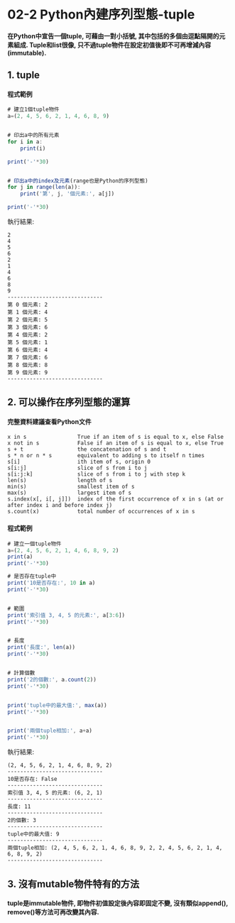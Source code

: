 # 02-2 Python內建序列型態-tuple

#### 在Python中宣告一個tuple, 可藉由一對小括號, 其中包括的多個由逗點隔開的元素組成. Tuple和list很像, 只不過tuple物件在設定初值後即不可再增減內容(immutable). 


## 1. tuple

#### 程式範例
```javascript
# 建立1個tuple物件
a=(2, 4, 5, 6, 2, 1, 4, 6, 8, 9)


# 印出a中的所有元素
for i in a:
    print(i)
    
print('-'*30)    


# 印出a中的index及元素(range也是Python的序列型態)
for j in range(len(a)):
    print('第', j, '個元素:', a[j])
    
print('-'*30) 
```

執行結果:
```
2
4
5
6
2
1
4
6
8
9
------------------------------
第 0 個元素: 2
第 1 個元素: 4
第 2 個元素: 5
第 3 個元素: 6
第 4 個元素: 2
第 5 個元素: 1
第 6 個元素: 4
第 7 個元素: 6
第 8 個元素: 8
第 9 個元素: 9
------------------------------
```


## 2. 可以操作在序列型態的運算

#### 完整資料建議查看Python文件
```
x in s                True if an item of s is equal to x, else False
x not in s            False if an item of s is equal to x, else True
s + t                 the concatenation of s and t
s * n or n * s        equivalent to adding s to itself n times
s[i]                  ith item of s, origin 0
s[i:j]                slice of s from i to j
s[i:j:k]              slice of s from i to j with step k
len(s)                length of s 
min(s)                smallest item of s 
max(s)                largest item of s 
s.index(x[, i[, j]])  index of the first occurrence of x in s (at or after index i and before index j)
s.count(x)            total number of occurrences of x in s
```

#### 程式範例
```javascript
# 建立一個tuple物件
a=(2, 4, 5, 6, 2, 1, 4, 6, 8, 9, 2)
print(a)
print('-'*30)

# 是否存在tuple中
print('10是否存在:', 10 in a)
print('-'*30)    


# 範圍
print('索引值 3, 4, 5 的元素:', a[3:6])
print('-'*30)  


# 長度
print('長度:', len(a))
print('-'*30) 


# 計算個數
print('2的個數:', a.count(2))
print('-'*30) 


print('tuple中的最大值:', max(a))
print('-'*30) 


print('兩個tuple相加:', a+a)
print('-'*30) 
```

執行結果:
```
(2, 4, 5, 6, 2, 1, 4, 6, 8, 9, 2)
------------------------------
10是否存在: False
------------------------------
索引值 3, 4, 5 的元素: (6, 2, 1)
------------------------------
長度: 11
------------------------------
2的個數: 3
------------------------------
tuple中的最大值: 9
------------------------------
兩個tuple相加: (2, 4, 5, 6, 2, 1, 4, 6, 8, 9, 2, 2, 4, 5, 6, 2, 1, 4, 6, 8, 9, 2)
------------------------------
```


## 3. 沒有mutable物件特有的方法

#### tuple是immutable物件, 即物件初值設定後內容即固定不變, 沒有類似append(), remove()等方法可再改變其內容.
